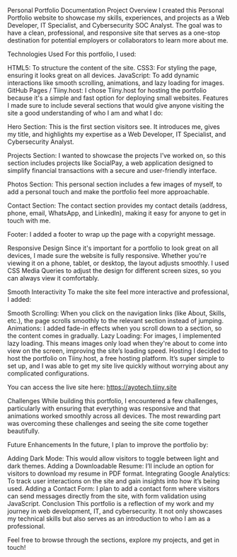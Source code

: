 Personal Portfolio Documentation
Project Overview
I created this Personal Portfolio website to showcase my skills, experiences, and projects as a Web Developer, IT Specialist, and Cybersecurity SOC Analyst. The goal was to have a clean, professional, and responsive site that serves as a one-stop destination for potential employers or collaborators to learn more about me.

Technologies Used
For this portfolio, I used:

HTML5: To structure the content of the site.
CSS3: For styling the page, ensuring it looks great on all devices.
JavaScript: To add dynamic interactions like smooth scrolling, animations, and lazy loading for images.
GitHub Pages / Tiiny.host: I chose Tiiny.host for hosting the portfolio because it's a simple and fast option for deploying small websites.
Features
I made sure to include several sections that would give anyone visiting the site a good understanding of who I am and what I do:

Hero Section: This is the first section visitors see. It introduces me, gives my title, and highlights my expertise as a Web Developer, IT Specialist, and Cybersecurity Analyst.

Projects Section: I wanted to showcase the projects I’ve worked on, so this section includes projects like SocialPay, a web application designed to simplify financial transactions with a secure and user-friendly interface.

Photos Section: This personal section includes a few images of myself, to add a personal touch and make the portfolio feel more approachable.

Contact Section: The contact section provides my contact details (address, phone, email, WhatsApp, and LinkedIn), making it easy for anyone to get in touch with me.

Footer: I added a footer to wrap up the page with a copyright message.

Responsive Design
Since it's important for a portfolio to look great on all devices, I made sure the website is fully responsive. Whether you're viewing it on a phone, tablet, or desktop, the layout adjusts smoothly. I used CSS Media Queries to adjust the design for different screen sizes, so you can always view it comfortably.

Smooth Interactivity
To make the site feel more interactive and professional, I added:

Smooth Scrolling: When you click on the navigation links (like About, Skills, etc.), the page scrolls smoothly to the relevant section instead of jumping.
Animations: I added fade-in effects when you scroll down to a section, so the content comes in gradually.
Lazy Loading: For images, I implemented lazy loading. This means images only load when they're about to come into view on the screen, improving the site’s loading speed.
Hosting
I decided to host the portfolio on Tiiny.host, a free hosting platform. It’s super simple to set up, and I was able to get my site live quickly without worrying about any complicated configurations.

You can access the live site here:
https://ayotech.tiiny.site

Challenges
While building this portfolio, I encountered a few challenges, particularly with ensuring that everything was responsive and that animations worked smoothly across all devices. The most rewarding part was overcoming these challenges and seeing the site come together beautifully.

Future Enhancements
In the future, I plan to improve the portfolio by:

Adding Dark Mode: This would allow visitors to toggle between light and dark themes.
Adding a Downloadable Resume: I’ll include an option for visitors to download my resume in PDF format.
Integrating Google Analytics: To track user interactions on the site and gain insights into how it’s being used.
Adding a Contact Form: I plan to add a contact form where visitors can send messages directly from the site, with form validation using JavaScript.
Conclusion
This portfolio is a reflection of my work and my journey in web development, IT, and cybersecurity. It not only showcases my technical skills but also serves as an introduction to who I am as a professional.

Feel free to browse through the sections, explore my projects, and get in touch!
